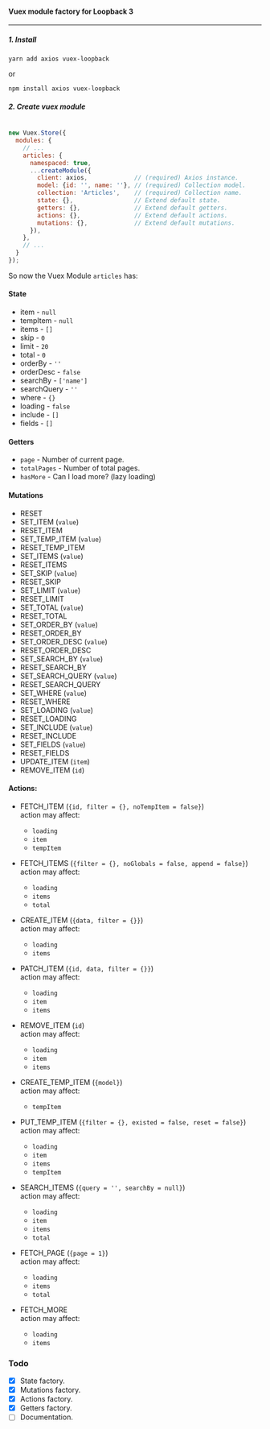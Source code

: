 #### Vuex module factory for Loopback 3
___

##### 1. Install
```
yarn add axios vuex-loopback
```
or
```
npm install axios vuex-loopback
```

##### 2. Create vuex module
```javascript

new Vuex.Store({
  modules: {
    // ...
    articles: {
      namespaced: true,
      ...createModule({
        client: axios,             // (required) Axios instance.
        model: {id: '', name: ''}, // (required) Collection model.
        collection: 'Articles',    // (required) Collection name.
        state: {},                 // Extend default state.
        getters: {},               // Extend default getters.
        actions: {},               // Extend default actions.
        mutations: {},             // Extend default mutations.
      }),
    },
    // ...
  }
});
```

So now the Vuex Module `articles` has:

#### State

- item - `null`
- tempItem - `null`
- items - `[]`
- skip - `0`
- limit - `20`
- total - `0`
- orderBy - `''`
- orderDesc - `false`
- searchBy - `['name']`
- searchQuery - `''`
- where - `{}`
- loading - `false`
- include - `[]`
- fields - `[]`

#### Getters

- `page` - Number of current page.
- `totalPages` - Number of total pages.
- `hasMore` - Can I load more? (lazy loading)

#### Mutations

- RESET
- SET_ITEM (`value`)
- RESET_ITEM
- SET_TEMP_ITEM (`value`)
- RESET_TEMP_ITEM
- SET_ITEMS (`value`)
- RESET_ITEMS
- SET_SKIP (`value`)
- RESET_SKIP
- SET_LIMIT (`value`)
- RESET_LIMIT
- SET_TOTAL (`value`)
- RESET_TOTAL
- SET_ORDER_BY (`value`)
- RESET_ORDER_BY
- SET_ORDER_DESC (`value`)
- RESET_ORDER_DESC
- SET_SEARCH_BY (`value`)
- RESET_SEARCH_BY
- SET_SEARCH_QUERY (`value`)
- RESET_SEARCH_QUERY
- SET_WHERE (`value`)
- RESET_WHERE
- SET_LOADING (`value`)
- RESET_LOADING
- SET_INCLUDE (`value`)
- RESET_INCLUDE
- SET_FIELDS (`value`)
- RESET_FIELDS
- UPDATE_ITEM (`item`)
- REMOVE_ITEM (`id`)

#### Actions:

- FETCH_ITEM (`{id, filter = {}, noTempItem = false}`)  
action may affect:
  - `loading`
  - `item`
  - `tempItem`

- FETCH_ITEMS (`{filter = {}, noGlobals = false, append = false}`)  
action may affect:
  - `loading`
  - `items`
  - `total`

- CREATE_ITEM (`{data, filter = {}}`)  
action may affect:
  - `loading`
  - `items`

- PATCH_ITEM (`{id, data, filter = {}}`)  
action may affect:
  - `loading`
  - `item`
  - `items`

- REMOVE_ITEM (`id`)  
action may affect:
  - `loading`
  - `item`
  - `items`

- CREATE_TEMP_ITEM (`{model}`)  
action may affect:
  - `tempItem`

- PUT_TEMP_ITEM (`{filter = {}, existed = false, reset = false}`)  
action may affect:
  - `loading`
  - `item`
  - `items`
  - `tempItem`

- SEARCH_ITEMS (`{query = '', searchBy = null}`)  
action may affect:
  - `loading`
  - `item`
  - `items`
  - `total`

- FETCH_PAGE (`{page = 1}`)  
action may affect:
  - `loading`
  - `items`
  - `total`
  
- FETCH_MORE  
action may affect:
  - `loading`
  - `items`

### Todo

* [x] State factory.
* [x] Mutations factory.
* [x] Actions factory.
* [x] Getters factory.
* [ ] Documentation.
